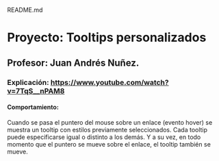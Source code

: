 README.md

# Proyecto: Tooltips personalizados
## Profesor: Juan Andrés Nuñez.
### Explicación: https://www.youtube.com/watch?v=7TqS__nPAM8

#### Comportamiento:
Cuando se pasa el puntero del mouse sobre un enlace (evento hover) se muestra un tooltip con estilos previamente seleccionados. Cada tooltip puede especificarse igual o distinto a los demás.
Y a su vez, en todo momento que el puntero se mueve sobre el enlace, el tooltip también se mueve.
